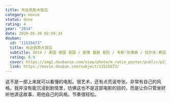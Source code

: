 ```yaml
---
title: 布达佩斯大饭店
category: movie
status: done
rating: 4
year: "2014"
date: 2020-05-30 02:59:34
douban:
  id: "11525673"
  title: 布达佩斯大饭店
  subtitle: 2014 / 美国 德国 英国 / 剧情 喜剧 冒险 / 韦斯·安德森 / 拉尔夫·费因斯 托尼·雷沃罗利
  rating: 8.9
  cover: https://img2.doubanio.com/view/photo/m_ratio_poster/public/p2178872593.jpg
  link: https://movie.douban.com/subject/11525673/
---
```


这不是一部上来就可以看懂的电影。很艺术，还有点荒诞夸张，非常有自己的风格。我并没有能沉浸到剧情里，彷佛这也不是这部电影的目的，而是让你只管坐好听他讲这故事，用他自己的风格。节奏很轻松。